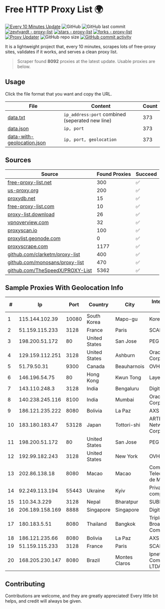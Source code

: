
# Free HTTP Proxy List 🌍

[![Every 10 Minutes Update](https://github.com/mertguvencli/http-proxy-list/actions/workflows/main.yml/badge.svg?branch=main)](https://github.com/mertguvencli/http-proxy-list/actions/workflows/main.yml)
![GitHub](https://img.shields.io/github/license/mertguvencli/http-proxy-list)
![GitHub last commit](https://img.shields.io/github/last-commit/mertguvencli/http-proxy-list)
[![zevtyardt - proxy-list](https://img.shields.io/static/v1?label=zevtyardt&message=proxy-list&color=blue&logo=github)](https://github.com/zevtyardt/proxy-list "Go to GitHub repo")
[![stars - proxy-list](https://img.shields.io/github/stars/zevtyardt/proxy-list?style=social)](https://github.com/zevtyardt/proxy-list)
[![forks - proxy-list](https://img.shields.io/github/forks/zevtyardt/proxy-list?style=social)](https://github.com/zevtyardt/proxy-list)
[![Proxy Updater](https://github.com/zevtyardt/proxy-list/workflows/Proxy%20Updater/badge.svg)](https://github.com/zevtyardt/proxy-list/actions?query=workflow:"Proxy+Updater")
![GitHub repo size](https://img.shields.io/github/repo-size/zevtyardt/proxy-list)
[![GitHub commit activity](https://img.shields.io/github/commit-activity/m/zevtyardt/proxy-list?logo=commits)](https://github.com/zevtyardt/proxy-list/commits/main)

It is a lightweight project that, every 10 minutes, scrapes lots of free-proxy sites, validates if it works, and serves a clean proxy list.

> Scraper found **8092** proxies at the latest update. Usable proxies are below.

## Usage

Click the file format that you want and copy the URL.

|File|Content|Count|
|----|-------|-----|
|[data.txt](https://raw.githubusercontent.com/mertguvencli/http-proxy-list/main/proxy-list/data.txt)|`ip_address:port` combined (seperated new line)|373|
|[data.json](https://raw.githubusercontent.com/mertguvencli/http-proxy-list/main/proxy-list/data.json)|`ip, port`|373|
|[data-with-geolocation.json](https://raw.githubusercontent.com/mertguvencli/http-proxy-list/main/proxy-list/data-with-geolocation.json)|`ip, port, geolocation`|373|

## Sources

|Source|Found Proxies|Succeed|
|------|-------------|-------|
|[free-proxy-list.net](https://free-proxy-list.net)|300|✅|
|[us-proxy.org](https://www.us-proxy.org)|200|✅|
|[proxydb.net](http://proxydb.net)|15|✅|
|[free-proxy-list.com](https://free-proxy-list.com/?page=&port=&type%5B%5D=http&type%5B%5D=https&up_time=0&search=Search)|10|✅|
|[proxy-list.download](https://www.proxy-list.download/HTTP)|26|✅|
|[vpnoverview.com](https://vpnoverview.com/privacy/anonymous-browsing/free-proxy-servers)|32|✅|
|[proxyscan.io](https://www.proxyscan.io)|100|✅|
|[proxylist.geonode.com](https://proxylist.geonode.com/api/proxy-list?limit=300&page=1&sort_by=lastChecked&sort_type=desc&protocols=http,https)|0|✅|
|[proxyscrape.com](https://api.proxyscrape.com/v2/?request=displayproxies&protocol=http&timeout=10000&country=all&ssl=all&anonymity=all)|1177|✅|
|[github.com/clarketm/proxy-list](https://raw.githubusercontent.com/clarketm/proxy-list/master/proxy-list-raw.txt)|400|✅|
|[github.com/monosans/proxy-list](https://raw.githubusercontent.com/monosans/proxy-list/main/proxies/http.txt)|470|✅|
|[github.com/TheSpeedX/PROXY-List](https://raw.githubusercontent.com/TheSpeedX/PROXY-List/master/http.txt)|5362|✅|


## Sample Proxies With Geolocation Info

|#|Ip|Port|Country|City|Internet Service Provider|
|-|--|----|-------|----|-------------------------|
|1|115.144.102.39|10080|South Korea|Mapo-gu|Korea Telecom|
|2|51.159.115.233|3128|France|Paris|SCALEWAY|
|3|198.200.51.172|80|United States|San Jose|PEG TECH INC|
|4|129.159.112.251|3128|United States|Ashburn|Oracle Corporation|
|5|51.79.50.31|9300|Canada|Beauharnois|OVH SAS|
|6|146.196.54.75|80|Hong Kong|Kwun Tong|Layerstack Limited|
|7|143.110.248.3|3128|India|Bengaluru|DigitalOcean, LLC|
|8|140.238.245.116|8100|India|Mumbai|Oracle Corporation|
|9|186.121.235.222|8080|Bolivia|La Paz|AXS Bolivia S. A.|
|10|183.180.183.47|53128|Japan|Tottori-shi|ARTERIA Networks Corporation|
|11|198.200.51.172|80|United States|San Jose|PEG TECH INC|
|12|192.99.182.243|3128|United States|New York|OVH Hosting|
|13|202.86.138.18|8080|Macao|Macao|Companhia de Telecomunicacoes de Macau|
|14|92.249.113.194|55443|Ukraine|Kyiv|Private "Stock company "Sater"|
|15|110.34.3.229|3128|Nepal|Bharatpur|SUBISU C7|
|16|206.189.158.169|8888|Singapore|Singapore|DigitalOcean, LLC|
|17|180.183.5.51|8080|Thailand|Bangkok|Triple T Broadband Public Company Limited|
|18|186.121.235.66|8080|Bolivia|La Paz|AXS Bolivia S. A.|
|19|51.159.115.233|3128|France|Paris|SCALEWAY|
|20|168.205.230.147|8080|Brazil|Montes Claros|Ipnet Comunicações LTDA|



## Contributing

Contributions are welcome, and they are greatly appreciated! Every
little bit helps, and credit will always be given.

